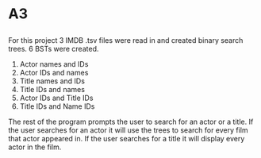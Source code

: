 # A3<p>
For this project 3 IMDB .tsv files were read in and created binary search trees. 6 BSTs were created.<br>
 1. Actor names and IDs
 2. Actor IDs and names
 3. Title names and IDs
 4. Title IDs and names
 5. Actor IDs and Title IDs
 6. Title IDs and Name IDs<p>
 
 The rest of the program prompts the user to search for an actor or a title. If the user searches for an actor it will use the trees to search for every film that actor appeared in. If the user searches for a title it will display every actor in the film.
